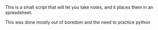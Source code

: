 This is a small script that will let you take notes, and it places them in an spreadsheet.

This was done mostly out of boredom and the need to practice python
